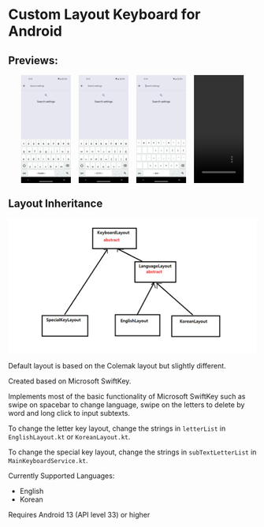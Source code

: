 # Custom Layout Keyboard for Android

## Previews:
<div style="display: flex; flex-direction: row; column-gap: 1rem; justify-content: center;">
    <img src="./readme_resources/screenshot1.png" style="width: 20%"/>
    <img src="./readme_resources/screenshot2.png" style="width: 20%"/>
    <img src="./readme_resources/screenshot3.png" style="width: 20%"/>
    <video src="./readme_resources/screenrecord1.mp4" loop autoplay mute type="video/mp4" style="width: 20%;"/>
</div>

## Layout Inheritance
<img src="readme_resources/layout_inheritance_diagram.png">

Default layout is based on the Colemak layout but slightly different.

Created based on Microsoft SwiftKey.

Implements most of the basic functionality of Microsoft SwiftKey such as swipe on spacebar to change language, swipe on the letters to delete by word and long click to input subtexts.

To change the letter key layout, change the strings in `letterList` in `EnglishLayout.kt` or `KoreanLayout.kt`.

To change the special key layout, change the strings in `subTextLetterList` in `MainKeyboardService.kt`.

Currently Supported Languages:
- English
- Korean

Requires Android 13 (API level 33) or higher
